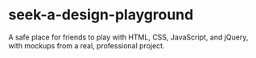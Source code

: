 # seek-a-design-playground
A safe place for friends to play with HTML, CSS, JavaScript, and jQuery, with mockups from a real, professional project.
